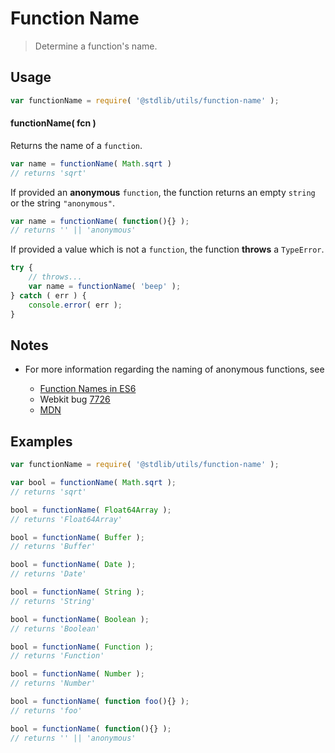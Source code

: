 # Function Name

> Determine a function's name.


<section class="usage">

## Usage

``` javascript
var functionName = require( '@stdlib/utils/function-name' );
```

#### functionName( fcn )

Returns the name of a `function`.

``` javascript
var name = functionName( Math.sqrt )
// returns 'sqrt'
```

If provided an __anonymous__ `function`, the function returns an empty `string` or the string `"anonymous"`.

``` javascript
var name = functionName( function(){} );
// returns '' || 'anonymous'
```

If provided a value which is not a `function`, the function __throws__ a `TypeError`.

``` javascript
try {
    // throws...
    var name = functionName( 'beep' );
} catch ( err ) {
    console.error( err );
}
```

</section>

<!-- /.usage -->

<section class="notes">

## Notes

* For more information regarding the naming of anonymous functions, see

  - [Function Names in ES6][2ality]
  - Webkit bug [7726][webkit-bug-7726]
  - [MDN][mdn]

</section>

<!-- /.notes -->


<section class="examples">

## Examples

``` javascript
var functionName = require( '@stdlib/utils/function-name' );

var bool = functionName( Math.sqrt );
// returns 'sqrt'

bool = functionName( Float64Array );
// returns 'Float64Array'

bool = functionName( Buffer );
// returns 'Buffer'

bool = functionName( Date );
// returns 'Date'

bool = functionName( String );
// returns 'String'

bool = functionName( Boolean );
// returns 'Boolean'

bool = functionName( Function );
// returns 'Function'

bool = functionName( Number );
// returns 'Number'

bool = functionName( function foo(){} );
// returns 'foo'

bool = functionName( function(){} );
// returns '' || 'anonymous'
```

</section>

<!-- /.examples -->


<section class="links">

[2ality]: http://www.2ality.com/2015/09/function-names-es6.html
[webkit-bug-7726]: https://bugs.webkit.org/show_bug.cgi?id=7726
[mdn]: https://developer.mozilla.org/en-US/docs/Web/JavaScript/Reference/Global_Objects/Function/name

</section>

<!-- /.links -->
